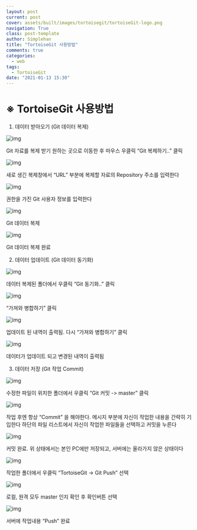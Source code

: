 ```yaml
---
layout: post
current: post
cover: assets/built/images/tortoisegit/tortoiseGit-logo.png
navigation: True
class: post-template
author: Simplehan
title: "TortoiseGit 사용방법"
comments: true
categories:
  - web
tags:
  - TortoiseGit
date: "2021-01-13 15:30"
---
```


# ※	TortoiseGit 사용방법


1.	데이터 받아오기 (Git 데이터 복제)

![img](\assets\built\images\tortoisegit\tortoise25.png)

Git 자료를 복제 받기 원하는 곳으로 이동한 후 마우스 우클릭 “Git 복제하기..” 클릭




![img](\assets\built\images\tortoisegit\tortoise26.png)

새로 생긴 복제창에서 “URL” 부분에 복제할 자료의 Repository 주소를 입력한다





![img](\assets\built\images\tortoisegit\tortoise27.png)

권한을 가진 Git 사용자 정보를 입력한다






![img](\assets\built\images\tortoisegit\tortoise28.png)

Git 데이터 복제






![img](\assets\built\images\tortoisegit\tortoise29.png)

Git 데이터 복제 완료





2.	데이터 업데이트 (Git 데이터 동기화)

![img](\assets\built\images\tortoisegit\tortoise30.png)

데이터 복제된 폴더에서 우클릭 “Git 동기화..” 클릭







![img](\assets\built\images\tortoisegit\tortoise31.png)

“가져와 병합하기” 클릭







![img](\assets\built\images\tortoisegit\tortoise32.png)

업데이트 된 내역이 출력됨. 다시 “가져와 병합하기” 클릭






![img](\assets\built\images\tortoisegit\tortoise33.png)

데이터가 업데이트 되고 변경된 내역이 출력됨






3.	데이터 저장 (Git 작업 Commit)

![img](\assets\built\images\tortoisegit\tortoise34.png)

수정한 파일이 위치한 폴더에서 우클릭 “Git 커밋 -> master” 클릭







![img](\assets\built\images\tortoisegit\tortoise35.png)

작업 후엔 항상 “Commit” 을 해야한다.
메시지 부분에 자신이 작업한 내용을 간략히 기입한다
하단의 파일 리스트에서 자신이 작업한 파일들을 선택하고 커밋을 누른다






![img](\assets\built\images\tortoisegit\tortoise36.png)


커밋 완료. 위 상태에서는 본인 PC에만 저장되고, 서버에는 올라가지 않은 상태이다






![img](\assets\built\images\tortoisegit\tortoise37.png)

작업한 폴더에서 우클릭 “TortoiseGit → Git Push” 선택






![img](\assets\built\images\tortoisegit\tortoise38.png)

로컬, 원격 모두 master 인지 확인 후 확인버튼 선택






![img](\assets\built\images\tortoisegit\tortoise39.png)

서버에 작업내용 “Push” 완료